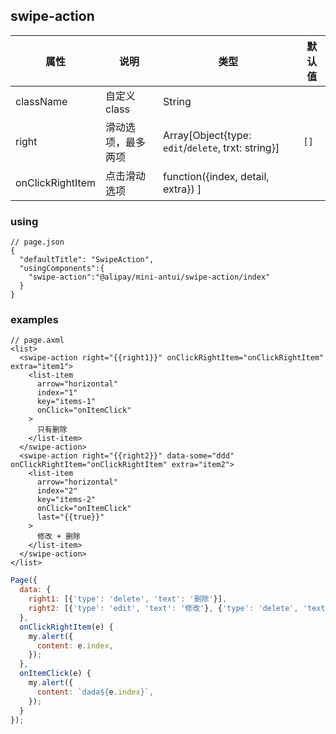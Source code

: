 ## swipe-action
| 属性 | 说明 | 类型 | 默认值 |
|----|----|----|----|
|className| 自定义class | String| |
|right| 滑动选项，最多两项 | Array[Object{type: `edit`/`delete`, trxt: string}]| `[]` |
|onClickRightItem| 点击滑动选项 | function({index, detail, extra}) ]|  |


### using

```
// page.json
{
  "defaultTitle": "SwipeAction",
  "usingComponents":{
    "swipe-action":"@alipay/mini-antui/swipe-action/index"
  }
}
```

### examples

```axml
// page.axml
<list>
  <swipe-action right="{{right1}}" onClickRightItem="onClickRightItem" extra="item1">
    <list-item
      arrow="horizontal"
      index="1"
      key="items-1"
      onClick="onItemClick"
    >
      只有删除
    </list-item>
  </swipe-action>
  <swipe-action right="{{right2}}" data-some="ddd" onClickRightItem="onClickRightItem" extra="item2">
    <list-item
      arrow="horizontal"
      index="2"
      key="items-2"
      onClick="onItemClick"
      last="{{true}}"
    >
      修改 + 删除
    </list-item>
  </swipe-action>
</list>
```

```js
Page({
  data: {
    right1: [{'type': 'delete', 'text': '删除'}],
    right2: [{'type': 'edit', 'text': '修改'}, {'type': 'delete', 'text': '删除'}],
  },
  onClickRightItem(e) {
    my.alert({
      content: e.index,
    });
  },
  onItemClick(e) {
    my.alert({
      content: `dada${e.index}`,
    });
  }
});
```
